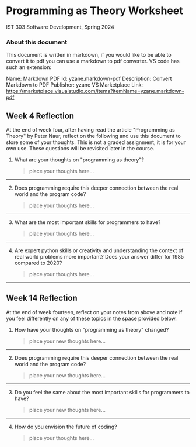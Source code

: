 # Programming as Theory Worksheet
IST 303 Software Development, Spring 2024

### About this document
This document is written in markdown, if you would like to be able to convert it to pdf you can use a markdown to pdf converter. VS code has such an extension:

Name: Markdown PDF
Id: yzane.markdown-pdf
Description: Convert Markdown to PDF
Publisher: yzane
VS Marketplace Link: https://marketplace.visualstudio.com/items?itemName=yzane.markdown-pdf


## Week 4 Reflection
At the end of week four, after having read the article "Programming as Theory" by Peter Naur, reflect on the following and use this document to store some of your thoughts. This is not a graded assignment, it is for your own use. These questions will be revisited later in the course.


1. What are your thoughts on "programming as theory"?
   > place your thoughts here...

---
2. Does programming require this deeper connection between the real world and the program code?
   > place your thoughts here...

---
3. What are the most important skills for programmers to have?
   > place your thoughts here...

---
4. Are expert python skills or creativity and understanding the context of real world problems more important? Does your answer differ for 1985 compared to 2020?
   > place your thoughts here...

---
## Week 14 Reflection
At the end of week fourteen, reflect on your notes from above and note if you feel differently on any of these topics in the space provided below.

1. How have your thoughts on "programming as theory" changed?
   > place your new thoughts here...

---
2. Does programming require this deeper connection between the real world and the program code?
   > place your new thoughts here...

---
3. Do you feel the same about the most important skills for programmers to have?
   > place your new thoughts here...

---
4. How do you envision the future of coding?
   > place your thoughts here...